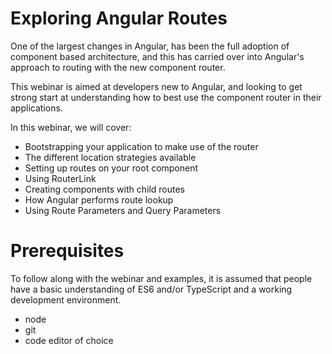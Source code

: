 # Exploring Angular Routes

One of the largest changes in Angular, has been the full adoption of component based architecture, and this has carried over into Angular's approach to routing with the new component router.

This webinar is aimed at developers new to Angular, and looking to get strong start at understanding how to best use the component router in their applications.

In this webinar, we will cover:

* Bootstrapping your application to make use of the router
* The different location strategies available
* Setting up routes on your root component
* Using RouterLink
* Creating components with child routes
* How Angular performs route lookup
* Using Route Parameters and Query Parameters

# Prerequisites

To follow along with the webinar and examples, it is assumed that people have a basic understanding of ES6 and/or TypeScript and a working development environment.

* node
* git
* code editor of choice

